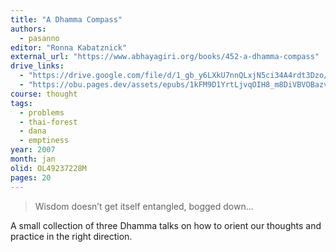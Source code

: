 ```yaml
---
title: "A Dhamma Compass"
authors:
  - pasanno
editor: "Ronna Kabatznick"
external_url: "https://www.abhayagiri.org/books/452-a-dhamma-compass"
drive_links:
  - "https://drive.google.com/file/d/1_gb_y6LXkU7nnQLxjN5ci34A4rdt3Dzo/view?usp=drivesdk"
  - "https://obu.pages.dev/assets/epubs/1kFM9D1YrtLjvqOIH8_m8DiVBVOBazvI7.epub"
course: thought
tags:
  - problems
  - thai-forest
  - dana
  - emptiness
year: 2007
month: jan
olid: OL49237228M
pages: 20
---
```


> Wisdom doesn’t get itself entangled, bogged down...

A small collection of three Dhamma talks on how to orient our thoughts and practice in the right direction.
